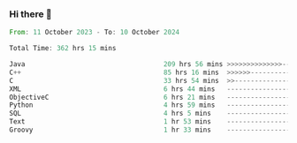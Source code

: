 ### Hi there 👋

<!--
**luoxuanzao/luoxuanzao** is a ✨ _special_ ✨ repository because its `README.md` (this file) appears on your GitHub profile.

Here are some ideas to get you started:

- 🔭 I’m currently working on ...
- 🌱 I’m currently learning ...
- 👯 I’m looking to collaborate on ...
- 🤔 I’m looking for help with ...
- 💬 Ask me about ...
- 📫 How to reach me: ...
- 😄 Pronouns: ...
- ⚡ Fun fact: ...
-->

<!--START_SECTION:waka-->

```rust
From: 11 October 2023 - To: 10 October 2024

Total Time: 362 hrs 15 mins

Java                                   209 hrs 56 mins >>>>>>>>>>>>>>-----------   57.93 %
C++                                    85 hrs 16 mins  >>>>>>-------------------   23.53 %
C                                      33 hrs 54 mins  >>-----------------------   09.36 %
XML                                    6 hrs 44 mins   -------------------------   01.86 %
ObjectiveC                             6 hrs 21 mins   -------------------------   01.76 %
Python                                 4 hrs 59 mins   -------------------------   01.38 %
SQL                                    4 hrs 5 mins    -------------------------   01.13 %
Text                                   1 hr 53 mins    -------------------------   00.52 %
Groovy                                 1 hr 33 mins    -------------------------   00.43 %
```

<!--END_SECTION:waka-->